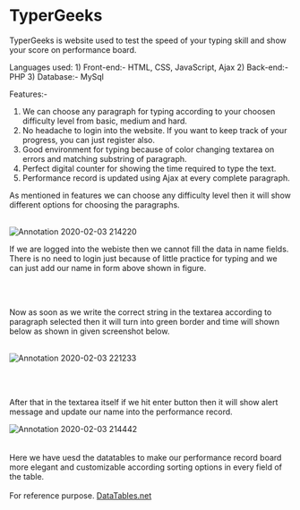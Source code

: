 # TyperGeeks
TyperGeeks is website used to test the speed of your typing skill and show your score on performance board.

Languages used:
    1) Front-end:- HTML, CSS, JavaScript, Ajax
    2) Back-end:- PHP
    3) Database:- MySql
    
Features:-
  1) We can choose any paragraph for typing according to your choosen difficulty level from basic, medium and hard.
  2) No headache to login into the website. If you want to keep track of your progress, you can just register also.
  3) Good environment for typing because of color changing textarea on errors and matching substring of paragraph.
  4) Perfect digital counter for showing the time required to type the text.
  5) Performance record is updated using Ajax at every complete paragraph.


As mentioned in features we can choose any difficulty level then it will show different options for choosing the paragraphs.  
<br />

![Annotation 2020-02-03 214220](https://user-images.githubusercontent.com/35401920/73671184-7a774480-46d0-11ea-9be6-1c1a914dd556.jpg)


If we are logged into the webiste then we cannot fill the data in name fields.
There is no need to login just because of little practice for typing and we can just add our name in form above shown in figure.

<br />
<br />

Now as soon as we write the correct string in the textarea according to paragraph selected then it will turn into green border and time will shown below as shown in given screenshot below.
<br />
<br />

![Annotation 2020-02-03 221233](https://user-images.githubusercontent.com/35401920/73672369-bca18580-46d2-11ea-9261-2994168f5198.jpg)

<br />
<br />

After that in the textarea itself if we hit enter button then it will show alert message and update our name into the performance record.
<br />

![Annotation 2020-02-03 214442](https://user-images.githubusercontent.com/35401920/73671889-e73f0e80-46d1-11ea-8389-381134b2cf1d.jpg)
<br />  
<br />
Here we have uesd the datatables to make our performance record board more elegant and customizable according sorting options in every field of the table.  
<br />
For reference purpose.
[DataTables.net](https://datatables.net/)

